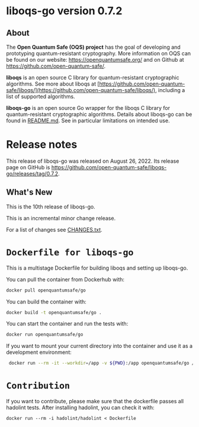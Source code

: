 liboqs-go version 0.7.2
=======================

About
-----

The **Open Quantum Safe (OQS) project** has the goal of developing and prototyping quantum-resistant cryptography. More
information on OQS can be found on our website: https://openquantumsafe.org/ and on Github
at https://github.com/open-quantum-safe/.

**liboqs** is an open source C library for quantum-resistant cryptographic algorithms. See more about liboqs
at [https://github.com/open-quantum-safe/liboqs/](https://github.com/open-quantum-safe/liboqs/), including a list of
supported algorithms.

**liboqs-go** is an open source Go wrapper for the liboqs C library for quantum-resistant cryptographic algorithms.
Details about liboqs-go can be found in [README.md](https://github.com/open-quantum-safe/liboqs-go/blob/main/README.md).
See in particular limitations on intended use.

Release notes
=============

This release of liboqs-go was released on August 26, 2022. Its release page on
GitHub is https://github.com/open-quantum-safe/liboqs-go/releases/tag/0.7.2.

What's New
----------

This is the 10th release of liboqs-go.

This is an incremental minor change release.

For a list of changes see [CHANGES.txt](https://github.com/open-quantum-safe/liboqs-go/blob/main/CHANGES.txt).

# `Dockerfile for liboqs-go`

This is a multistage Dockerfile for building liboqs and setting up liboqs-go.

You can pull the container from Dockerhub with:

```bash
docker pull openquantumsafe/go
```

You can build the container with:

```bash
docker build -t openquantumsafe/go .
```

You can start the container and run the tests with:

```bash
docker run openquantumsafe/go
```

If you want to mount your current directory into the container and use it as a development environment:

```bash
 docker run --rm -it --workdir=/app -v ${PWD}:/app openquantumsafe/go /bin/bash 
```

# `Contribution`

If you want to contribute, please make sure that the dockerfile passes all hadolint tests. After installing hadolint,
you can check it with:

```
docker run --rm -i hadolint/hadolint < Dockerfile
```
